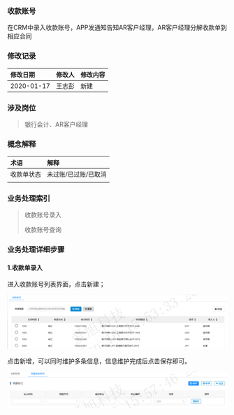 ### 收款账号

在CRM中录入收款账号，APP发通知告知AR客户经理，AR客户经理分解收款单到相应合同

### 修改记录

| 修改日期 | 修改人 | 修改内容 |
| :--- | :--- | :--- |
| 2020-01-17 | 王志彭 | 新建 |

### 涉及岗位

> 银行会计、AR客户经理

### 概念解释

| 术语 | 解释 |
| :--- | :--- |
| 收款单状态 | 未过账/已过账/已取消 |
|  |  |

### 业务处理索引

> 收款账号录入
>
> 收款账号查询

### 业务处理详细步骤

#### 1.收款单录入

进入收款账号列表界面，点击新建；

![](/assets/收款列表)

点击新增，可以同时维护多条信息，信息维护完成后点击保存即可。

![](/assets/收款账号新建)

